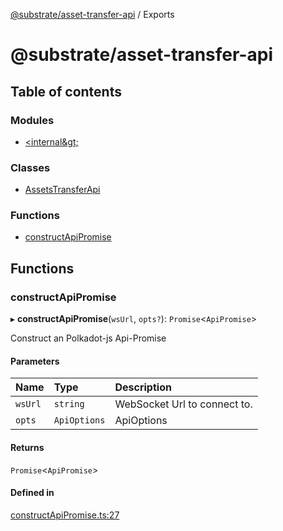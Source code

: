 [@substrate/asset-transfer-api](README.md) / Exports

# @substrate/asset-transfer-api

## Table of contents

### Modules

- [&lt;internal\&gt;](modules/internal_.md)

### Classes

- [AssetsTransferApi](classes/AssetsTransferApi.md)

### Functions

- [constructApiPromise](modules.md#constructapipromise)

## Functions

### constructApiPromise

▸ **constructApiPromise**(`wsUrl`, `opts?`): `Promise`<`ApiPromise`\>

Construct an Polkadot-js Api-Promise

#### Parameters

| Name | Type | Description |
| :------ | :------ | :------ |
| `wsUrl` | `string` | WebSocket Url to connect to. |
| `opts` | `ApiOptions` | ApiOptions |

#### Returns

`Promise`<`ApiPromise`\>

#### Defined in

[constructApiPromise.ts:27](https://github.com/paritytech/asset-transfer-api/blob/84176ef/src/constructApiPromise.ts#L27)
